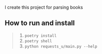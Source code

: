 I create this project for parsing books
## How to run and install
> 1. ``poetry install``
> 2. ``poetry shell``
> 3. ``python requests_u/main.py --help``

